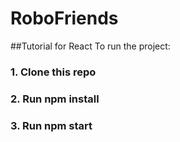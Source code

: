 # RoboFriends
##Tutorial for React To run the project:

### 1. Clone this repo
### 2. Run npm install
### 3. Run npm start
